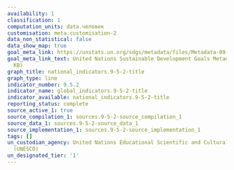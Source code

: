 ```yaml
---
availability: 1
classification: 1
computation_units: data.человек
customisation: meta.customisation-2
data_non_statistical: false
data_show_map: true
goal_meta_link: https://unstats.un.org/sdgs/metadata/files/Metadata-09-05-02.pdf
goal_meta_link_text: United Nations Sustainable Development Goals Metadata (PDF 382
  KB)
graph_title: national_indicators.9-5-2-title
graph_type: line
indicator_number: 9.5.2
indicator_name: global_indicators.9-5-2-title
indicator_available: national_indicators.9-5-2-title
reporting_status: complete
source_active_1: true
source_compilation_1: sources.9-5-2-source_compilation_1
source_data_1: sources.9-5-2-source_data_1
source_implementation_1: sources.9-5-2-source_implementation_1
tags: []
un_custodian_agency: United Nations Educational Scientific and Cultural Organization
  (UNESCO)
un_designated_tier: '1'
---
```

